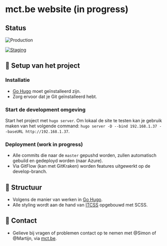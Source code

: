 # mct.be website (in progress)
## Status
![Production](https://github.com/NMCT/mct-design/actions/workflows/azure.yml/badge.svg)

[![Staging](https://api.netlify.com/api/v1/badges/5d140b79-088c-42fe-b39c-eff0def3a1f8/deploy-status)](https://app.netlify.com/sites/epic-beaver-de68d9/deploys)


## 🚀 Setup van het project
### Installatie
- [Go Hugo](https://gohugo.io/getting-started/installing/) moet geïnstalleerd zijn.
- Zorg ervoor dat je Git geïnstalleerd hebt.

### Start de development omgeving
Start het project met ```hugo server```.
Om lokaal de site te testen kan je gebruik maken van het volgende command: ```hugo server -D --bind 192.168.1.37 --baseURL http://192.168.1.37```.

### Deployment (work in progress)
- Alle commits die naar de ```master``` gepushd worden, zullen automatisch gebuild en gedeployd worden (naar Azure).
- Via GitFlow (kan met GitKraken) worden features uitgewerkt op de develop-branch.

## 🧱 Structuur
- Volgens de manier van werken in [Go Hugo](https://gohugo.io/getting-started/directory-structure/).
- Alle styling wordt aan de hand van [ITCSS](https://xfive.co/blog/itcss-scalable-maintainable-css-architecture/) opgebouwd met SCSS.

## 📮 Contact
- Gelieve bij vragen of problemen contact op te nemen met @Simon of @Martijn, via [mct.be](https://mct.be/contact/).
